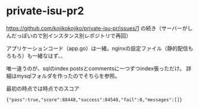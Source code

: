 # private-isu-pr2


https://github.com/kojikokojiko/private-isu-pr/issues/1
の続き（サーバーがしんだっぽいので別インスタンス別レポジトリで再回）


アプリケーションコード（app.go）は一緒。nginxの設定ファイル（静的配信もろもろ）も一緒なはず、、

唯一違うのが、sqlのindex
postsとcommentsに一つずつindex張っただけ。
詳細はmysqlフォルダを作ったのでそちらを参照。



最初の時点では時点でのスコア
````
{"pass":true,"score":88448,"success":84540,"fail":0,"messages":[]}
````

